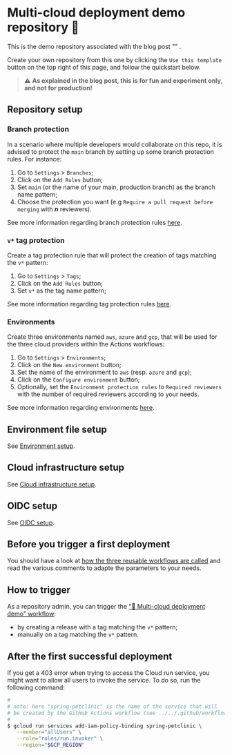 # Multi-cloud deployment demo repository 🚀

This is the demo repository associated with the blog post "" .

Create your own repository from this one by clicking the `Use this template` button on the top right of this page, and follow the quickstart below.

> ⚠️ **As explained in the blog post, this is for fun and experiment only, and not for production!**

## Repository setup

### Branch protection

In a scenario where multiple developers would collaborate on this repo, it is advised to protect the `main` branch by setting up some branch protection rules. For instance:
1. Go to `Settings` > `Branches`;
2. Click on the `Add Rules` button;
3. Set `main` (or the name of your main, production branch) as the branch name pattern;
4. Choose the protection you want (e.g `Require a pull request before merging` with ___n___ reviewers). 

See more information regarding branch protection rules [here](https://docs.github.com/en/github/administering-a-repository/defining-the-mergeability-of-pull-requests/about-protected-branches).


### `v*` tag protection

Create a tag protection rule that will protect the creation of tags matching the `v*` pattern:
1. Go to `Settings` > `Tags`;
2. Click on the `Add Rules` button;
3. Set `v*` as the tag name pattern;

See more information regarding tag protection rules [here](https://docs.github.com/en/repositories/managing-your-repositorys-settings-and-features/managing-repository-settings/configuring-tag-protection-rules).

### Environments

Create three environments named `aws`, `azure` and `gcp`, that will be used for the three cloud providers within the Actions workflows:
1. Go to `Settings` > `Environments`;
2. Click on the `New environment` button;
3. Set the name of the environment to `aws` (resp. `azure` and `gcp`);
4. Click on the `Configure environment` button;
5. Optionally, set the `Environment protection rules` to `Required reviewers` with the number of required reviewers according to your needs.

See more information regarding environments [here](https://docs.github.com/en/actions/deployment/targeting-different-environments/using-environments-for-deployment).

## Environment file setup

See [Environment setup](./docs/env-setup/env-setup.md).

## Cloud infrastructure setup

See [Cloud infrastructure setup](./docs/infra-setup/).

## OIDC setup

See [OIDC setup](./docs/oidc-setup/).

## Before you trigger a first deployment

You should have a look at [how the three reusable workflows are called](.github/workflows/multi-cloud-deployment.yml#L113-L177) and read the various comments to adapte the parameters to your needs.

## How to trigger

As a repository admin, you can trigger the ["🚀 Multi-cloud deployment demo" workflow](.github/workflows/multi-cloud-deployment.yml):
* by creating a release with a tag matching the `v*` pattern;
* manually on a tag matching the `v*` pattern.

## After the first successful deployment 

If you get a 403 error when trying to access the Cloud run service, you might want to allow all users to invoke the service. To do so, run the following command:

```bash
#
# note: here "spring-petclinic" is the name of the service that will 
# be created by the GitHub Actions workflow (see ../../.github/workflows/multi-cloud-deployment.yml#169)
#
$ gcloud run services add-iam-policy-binding spring-petclinic \
   --member="allUsers" \
   --role="roles/run.invoker" \
   --region="$GCP_REGION"
```